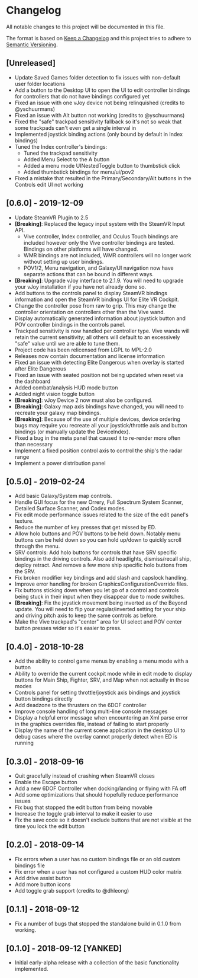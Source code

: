 # Changelog

All notable changes to this project will be documented in this file.

The format is based on [Keep a Changelog](https://keepachangelog.com/en/1.0.0/) and this project tries to adhere to [Semantic Versioning](https://semver.org/spec/v2.0.0.html).

## [Unreleased]

- Update Saved Games folder detection to fix issues with non-default user folder locations
- Add a button to the Desktop UI to open the UI to edit controller bindings for controllers that do not have bindings configured yet
- Fixed an issue with one vJoy device not being relinquished (credits to @yschuurmans)
- Fixed an issue with Alt button not working (credits to @yschuurmans)
- Fixed the "safe" trackpad sensitivity fallback so it's not so weak that some trackpads can't even get a single interval in
- Implemented joystick binding actions (only bound by default in Index bindings)
- Tuned the Index controller's bindings:
  - Tuned the trackpad sensitivity
  - Added Menu Select to the A button
  - Added a menu mode UINestedToggle button to thumbstick click
  - Added thumbstick bindings for menu/ui/pov2
- Fixed a mistake that resulted in the Primary/Secondary/Alt buttons in the Controls edit UI not working

## [0.6.0] - 2019-12-09

- Update SteamVR Plugin to 2.5
- **[Breaking]**: Replaced the legacy input system with the SteamVR Input API.
  - Vive controller, Index controller, and Oculus Touch bindings are included however only the Vive controller bindings are tested. Bindings on other platforms will have changed.
  - WMR bindings are not included, WMR controllers will no longer work without setting up user bindings.
  - POV1/2, Menu navigation, and Galaxy/UI navigation now have separate actions that can be bound in different ways.
- **[Breaking]**: Upgrade vJoy interface to 2.1.9. You will need to upgrade your vJoy installation if you have not already done so.
- Add buttons to the controls panel to display SteamVR bindings information and open the SteamVR bindings UI for Elite VR Cockpit.
- Change the controller pose from raw to grip. This may change the controller orientation on controllers other than the Vive wand.
- Display automatically generated information about joystick button and POV controller bindings in the controls panel.
- Trackpad sensitivity is now handled per controller type. Vive wands will retain the current sensitivity; all others will default to an excessively "safe" value until we are able to tune them.
- Project code has been relicensed from LGPL to MPL-2.0
- Releases now contain documentation and license information
- Fixed an issue with detecting Elite Dangerous when overlay is started after Elite Dangerous
- Fixed an issue with seated position not being updated when reset via the dashboard
- Added combat/analysis HUD mode button
- Added night vision toggle button
- **[Breaking]**: vJoy Device 2 now must also be configured.
- **[Breaking]**: Galaxy map axis bindings have changed, you will need to recreate your galaxy map bindings.
- **[Breaking]**: Because of the use of multiple devices, device ordering bugs may require you recreate all your joystick/throttle axis and button bindings (or manually update the DeviceIndex).
- Fixed a bug in the meta panel that caused it to re-render more often than necessary
- Implement a fixed position control axis to control the ship's the radar range
- Implement a power distribution panel

## [0.5.0] - 2019-02-24

- Add basic Galaxy/System map controls.
- Handle GUI focus for the new Orrery, Full Spectrum System Scanner, Detailed Surface Scanner, and Codex modes.
- Fix edit mode performance issues related to the size of the edit panel's texture.
- Reduce the number of key presses that get missed by ED.
- Allow holo buttons and POV buttons to be held down. Notably menu buttons can be held down so you can hold up/down to quickly scroll through the menu.
- SRV controls: Add holo buttons for controls that have SRV specific bindings in the driving controls. Also add headlights, dismiss/recall ship, deploy retract. And remove a few more ship specific holo buttons from the SRV.
- Fix broken modifier key bindings and add slash and capslock handling.
- Improve error handling for broken GraphicsConfigurationOverride files.
- Fix buttons sticking down when you let go of a control and controls being stuck in their input when they disappear due to mode switches.
- **[Breaking]**: Fix the joystick movement being inverted as of the Beyond update. You will need to flip your regular/inverted setting for your ship and driving pitch axis to keep the same controls as before.
- Make the Vive trackpad's "center" area for UI select and POV center button presses wider so it's easier to press.

## [0.4.0] - 2018-10-28

* Add the ability to control game menus by enabling a menu mode with a button
* Ability to override the current cockpit mode while in edit mode to display buttons for Main Ship, Fighter, SRV, and Map when not actually in those modes
* Controls panel for setting throttle/joystick axis bindings and joystick button bindings directly
* Add deadzone to the thrusters on the 6DOF controller
* Improve console handling of long multi-line console messages
* Display a helpful error message when encountering an Xml parse error in the graphics overrides file, instead of failing to start properly
* Display the name of the current scene application in the desktop UI to debug cases where the overlay cannot properly detect when ED is running

## [0.3.0] - 2018-09-16

- Quit gracefully instead of crashing when SteamVR closes
- Enable the Escape button
- Add a new 6DOF Controller when docking/landing or flying with FA off
- Add some optimizations that should hopefully reduce performance issues
- Fix bug that stopped the edit button from being movable
- Increase the toggle grab interval to make it easier to use
- Fix the save code so it doesn't exclude buttons that are not visible at the time you lock the edit button

## [0.2.0] - 2018-09-14

- Fix errors when a user has no custom bindings file or an old custom bindings file
- Fix error when a user has not configured a custom HUD color matrix
- Add drive assist button
- Add more button icons
- Add toggle grab support (credits to @dhleong)

## [0.1.1] - 2018-09-12

- Fix a number of bugs that stopped the standalone build in 0.1.0 from working.

## [0.1.0] - 2018-09-12 [YANKED]

- Initial early-alpha release with a collection of the basic functionality implemented.
